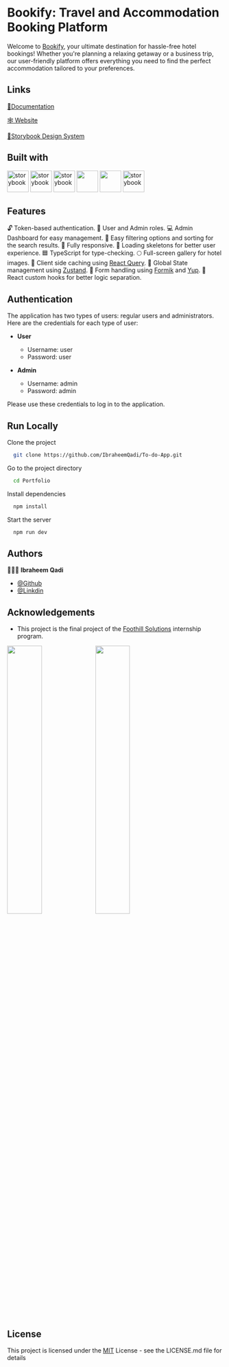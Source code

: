 # Bookify: Travel and Accommodation Booking Platform

Welcome to [Bookify](https://ibraheem-bookify.netlify.app), your ultimate destination for hassle-free hotel bookings! Whether you're planning a relaxing getaway or a business trip, our user-friendly platform offers everything you need to find the perfect accommodation tailored to your preferences.

## Links

[📃Documentation]()

[🕸 Website](https://ibraheem-bookify.netlify.app)

[🧩Storybook Design System]()

## Built with

[<img src="https://www.svgrepo.com/show/354259/react.svg" alt="storybook" width="50" height="50"/>](https://react.dev/) [<img src="https://www.svgrepo.com/show/303600/typescript-logo.svg" alt="storybook" width="50" height="50"/>](https://www.typescriptlang.org/) [<img src="https://seeklogo.com/images/R/react-query-logo-1340EA4CE9-seeklogo.com.png" alt="storybook" width="50" height="50"/>](https://tanstack.com/query/v3/docs/framework/react/overview) [<img src="https://d29fhpw069ctt2.cloudfront.net/icon/image/49280/preview.svg" width="50" height="50"/>](https://docs.pmnd.rs/zustand/getting-started/introduction) [<img src="https://seeklogo.com/images/M/mui-logo-56F171E991-seeklogo.com.png" width="50" height="50"/>](https://mui.com/) [<img src="https://user-images.githubusercontent.com/62269745/197410201-d707e69d-5ec4-49a0-a482-c2df4d15662d.png" alt="storybook" width="50" height="50"/>
](https://storybook.js.org/)

## Features

🔓 Token-based authentication.
👤 User and Admin roles.
💻 Admin Dashboard for easy management.
🏨 Easy filtering options and sorting for the search results.
📱 Fully responsive.
📐 Loading skeletons for better user experience.
🟦 TypeScript for type-checking.
🌕 Full-screen gallery for hotel images.
🛒 Client side caching using [React Query](https://tanstack.com/query/latest/docs/framework/react/overview).
🚉 Global State management using [Zustand](https://zustand-demo.pmnd.rs/).
📄 Form handling using [Formik](https://formik.org/) and [Yup](https://www.npmjs.com/package/yup).
🏑 React custom hooks for better logic separation.

## Authentication

The application has two types of users: regular users and administrators.
Here are the credentials for each type of user:

- **User**

  - Username: user
  - Password: user

- **Admin**
  - Username: admin
  - Password: admin

Please use these credentials to log in to the application.

## Run Locally

Clone the project

```bash
  git clone https://github.com/IbraheemQadi/To-do-App.git
```

Go to the project directory

```bash
  cd Portfolio
```

Install dependencies

```bash
  npm install
```

Start the server

```bash
  npm run dev
```

## Authors

👨🏻‍💻 **Ibraheem Qadi**

- [@Github](https://www.github.com/IbraheemQadi)
- [@Linkdin](https://www.linkedin.com/in/ibraheemqadi/)

## Acknowledgements

- This project is the final project of the [Foothill Solutions](https://www.foothillsolutions.com/) internship program.

<p align="left">
    <img src="https://user-images.githubusercontent.com/62269745/174906065-7bb63e14-879a-4740-849c-0821697aeec2.png#gh-light-mode-only" width="40%">
    <img src="https://user-images.githubusercontent.com/62269745/174906068-aad23112-20fe-4ec8-877f-3ee1d9ec0a69.png#gh-dark-mode-only" width="40%">
</p>

## License

This project is licensed under the [MIT](https://choosealicense.com/licenses/mit/) License - see the LICENSE.md file for details
